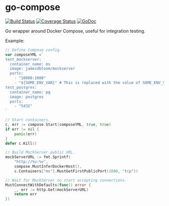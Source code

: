 # go-compose

[![Build Status](https://api.travis-ci.org/ibrt/go-compose.svg?branch=master)](https://travis-ci.org/ibrt/go-compose?branch=master)
[![Coverage Status](https://coveralls.io/repos/github/ibrt/go-compose/badge.svg?branch=master)](https://coveralls.io/github/ibrt/go-compose?branch=master)
[![GoDoc](https://godoc.org/github.com/ibrt/go-compose/compose?status.svg)](https://godoc.org/github.com/ibrt/go-compose/compose)

Go wrapper around Docker Compose, useful for integration testing.

Example:

```go
// Define Compose config.
var composeYML =`
test_mockserver:
  container_name: ms
  image: jamesdbloom/mockserver
  ports:
    - "10000:1080"
    - "${SOME_ENV_VAR}" # This is replaced with the value of SOME_ENV_VAR.
test_postgres:
  container_name: pg
  image: postgres
  ports:
    - "5432"
`

// Start containers.
c, err := compose.Start(composeYML, true, true)
if err != nil {
    panic(err)
}
defer c.Kill()

// Build MockServer public URL.
mockServerURL := fmt.Sprintf(
    "http://%v:%v",
    compose.MustInferDockerHost(),
    c.Containers["ms"].MustGetFirstPublicPort(1080, "tcp"))

// Wait for MockServer to start accepting connections.
MustConnectWithDefaults(func() error {
    _, err := http.Get(mockServerURL)
    return err
})
```
